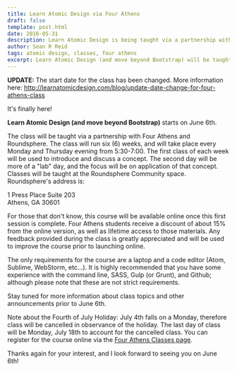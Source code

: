 ```yaml
---
title: Learn Atomic Design via Four Athens
draft: false
template: post.html
date: 2016-05-31
description: Learn Atomic Design is being taught via a partnership with Four Athens.
author: Sean R Reid
tags: atomic design, classes, four athens
excerpt: Learn Atomic Design (and move beyond Bootstrap) will be taught live in Athens, GA starting June 6th...
---
```


**UPDATE:** The start date for the class has been changed. More information here: http://learnatomicdesign.com/blog/update-date-change-for-four-athens-class

It's finally here!

**Learn Atomic Design (and move beyond Bootstrap)** starts on June 6th.

The class will be taught via a partnership with Four Athens and Roundsphere.  The class will run six (6) weeks, and will take place every Monday and Thursday evening from 5:30-7:00. The first class of each week will be used to introduce and discuss a concept.  The second day will be more of a "lab" day, and the focus will be on application of that concept.  Classes will be taught at the Roundsphere Community space.  Roundsphere's address is:

1 Press Place Suite 203<br/>
Athens, GA 30601

For those that don't know, this course will be available online once this first session is complete. Four Athens students receive a discount of about 15% from the online version, as well as lifetime access to those materials.  Any feedback provided during the class is greatly appreciated and will be used to improve the course prior to launching online.

The only requirements for the course are a laptop and a code editor (Atom, Sublime, WebStorm, etc...).  It is highly recommended that you have some experience with the command line, SASS, Gulp (or Grunt), and Github; although please note that these are not strict requirements.

Stay tuned for more information about class topics and other announcements prior to June 6th.

Note about the Fourth of July Holiday:
July 4th falls on a Monday, therefore class will be cancelled in observance of the holiday.  The last day of class will be Monday, July 18th to account for the cancelled class.
You can register for the course online via the [Four Athens Classes page](https://www.fourathens.com/intermediateclasses/#tab-htmlcss).

Thanks again for your interest, and I look forward to seeing you on June 6th!